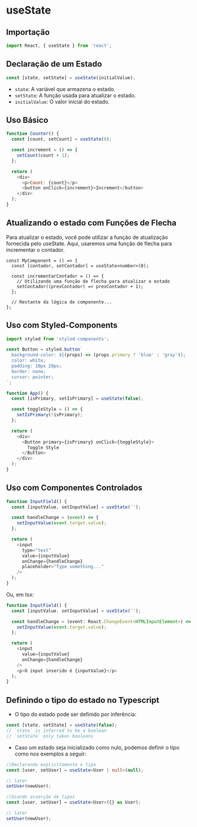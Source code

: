 # useState

## Importação

```javascript
import React, { useState } from 'react';
```

## Declaração de um Estado

```javascript
const [state, setState] = useState(initialValue);
```

- `state`: A variável que armazena o estado.
- `setState`: A função usada para atualizar o estado.
- `initialValue`: O valor inicial do estado.

## Uso Básico

```javascript
function Counter() {
  const [count, setCount] = useState(0);

  const increment = () => {
    setCount(count + 1);
  };

  return (
    <div>
      <p>Count: {count}</p>
      <button onClick={increment}>Increment</button>
    </div>
  );
}
```

## Atualizando o estado com Funções de Flecha

Para atualizar o estado, você pode utilizar a função de atualização fornecida pelo useState. Aqui, usaremos uma função de flecha para incrementar o contador.

```tsx
const MyComponent = () => {
  const [contador, setContador] = useState<number>(0);

  const incrementarContador = () => {
    // Utilizando uma função de flecha para atualizar o estado
    setContador((prevContador) => prevContador + 1);
  };

  // Restante da lógica do componente...
};
```

## Uso com Styled-Components

```javascript
import styled from 'styled-components';

const Button = styled.button`
  background-color: ${(props) => (props.primary ? 'blue' : 'gray')};
  color: white;
  padding: 10px 20px;
  border: none;
  cursor: pointer;
`;

function App() {
  const [isPrimary, setIsPrimary] = useState(false);

  const toggleStyle = () => {
    setIsPrimary(!isPrimary);
  };

  return (
    <div>
      <Button primary={isPrimary} onClick={toggleStyle}>
        Toggle Style
      </Button>
    </div>
  );
}
```

## Uso com Componentes Controlados

```javascript
function InputField() {
  const [inputValue, setInputValue] = useState('');

  const handleChange = (event) => {
    setInputValue(event.target.value);
  };

  return (
    <input
      type="text"
      value={inputValue}
      onChange={handleChange}
      placeholder="Type something..."
    />
  );
}
```

Ou, em tsx: 

```typescript
function InputField() {
  const [inputValue, setInputValue] = useState('');

  const handleChange = (event: React.ChangeEvent<HTMLInputElement>) => {
    setInputValue(event.target.value);
  };

  return (
    <input
      value={inputValue}
      onChange={handleChange}
    />
    <p>O input inserido é {inputValue}</p>
  );
}
```

## Definindo o tipo do estado no Typescript

- O tipo do estado pode ser definido por inferência:

```typescript
const [state, setState] = useState(false);
// `state` is inferred to be a boolean
// `setState` only takes booleans
```

- Caso um estado seja inicializado como nulo, podemos definir o tipo como nos exemplos a seguir:

```typescript
//Declarando explicitamente o tipo
const [user, setUser] = useState<User | null>(null);

// later
setUser(newUser);
```

```typescript
//Usando asserção de tipos
const [user, setUser] = useState<User>({} as User);

// later
setUser(newUser);
```
